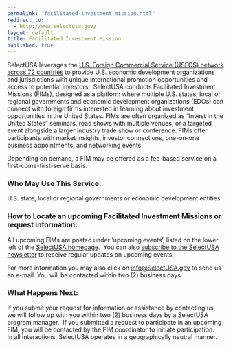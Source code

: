 ```yaml
---
permalink: "facilitated-investment-mission.html"
redirect_to:
  - http://www.selectusa.gov/
layout: default
title: Facilitated Investment Mission
published: true
---
```


SelectUSA leverages the [U.S. Foreign Commercial Service (USFCS) network across 72 countries](http://export.gov/eac/) to provide U.S. economic development organizations and jurisdictions with unique international promotion opportunities and access to potential investors.&nbsp; SelectUSA conducts Facilitated Investment Missions (FIMs), designed as a platform where multiple U.S. states, local or regional governments and economic development organizations (EDOs) can connect with foreign firms interested in learning about investment opportunities in the United States. FIMs are often organized as “Invest in the United States” seminars, road shows with multiple venues, or a targeted event alongside a larger industry trade show or conference. FIMs offer participants with market insights, investor connections, one-on-one business appointments, and networking events. 

Depending on demand, a FIM may be offered as a fee-based service on a first-come-first-serve basis. 

### Who May Use This Service:&nbsp; 

U.S. state, local or regional governments or economic development entities

### How to Locate an upcoming Facilitated Investment Missions or request information:

All upcoming FIMs are posted under ‘upcoming events’,&nbsp;listed on the lower left of the [SelectUSA homepage](/).&nbsp; You can also [subscribe to the SelectUSA newsletter](https://service.govdelivery.com/service/subscribe.html?code=USITATRADE_22) to&nbsp;receive regular updates on upcoming events. 

For more information you may also click on [info@SelectUSA.gov](mailto:info@SelectUSA.gov) to send us an e-mail. You will be contacted within two (2) business days.

### What Happens Next:

If you submit your request for information or assistance by contacting us, we will follow up with you within two (2) business days by a SelectUSA program manager.&nbsp; If you submitted a request to participate in an upcoming FIM, you will be contacted by the FIM coordinator to initiate participation.
&nbsp; 
In all interactions, SelectUSA operates in a geographically neutral manner.
 